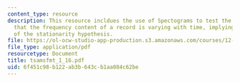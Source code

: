 ```yaml
---
content_type: resource
description: This resource incldues the use of Spectograms to test the hypothesis
  that the frequency content of a record is varying with time, implying a failure
  of the stationarity hypothesis.
file: https://ol-ocw-studio-app-production.s3.amazonaws.com/courses/12-864-inference-from-data-and-models-spring-2005/6f451c98b122ab3b643cb1aa084c62be_tsamsfmt_1_16.pdf
file_type: application/pdf
resourcetype: Document
title: tsamsfmt_1_16.pdf
uid: 6f451c98-b122-ab3b-643c-b1aa084c62be
---
```

